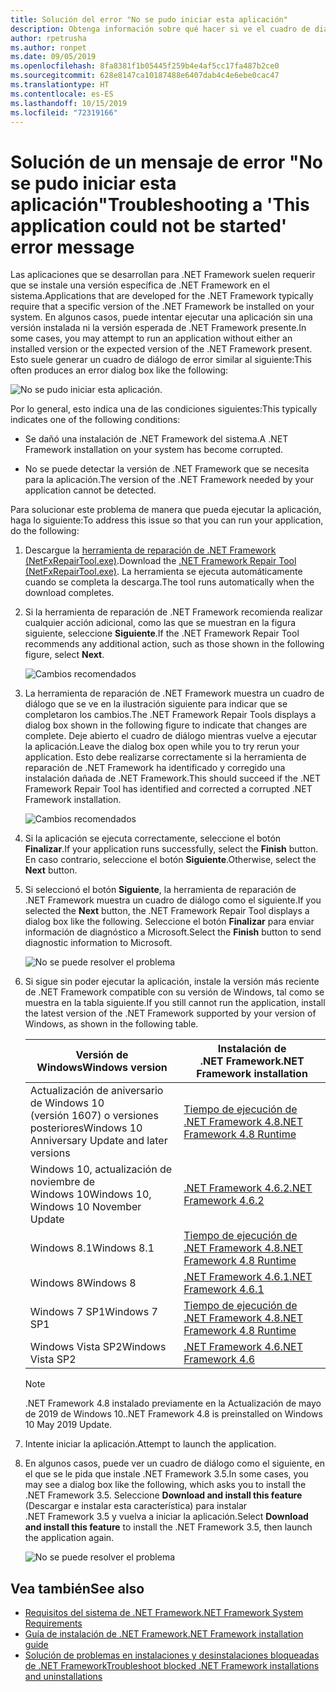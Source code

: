 ```yaml
---
title: Solución del error "No se pudo iniciar esta aplicación"
description: Obtenga información sobre qué hacer si ve el cuadro de diálogo "No se pudo iniciar esta aplicación".
author: rpetrusha
ms.author: ronpet
ms.date: 09/05/2019
ms.openlocfilehash: 8fa8381f1b05445f259b4e4af5cc17fa487b2ce0
ms.sourcegitcommit: 628e8147ca10187488e6407dab4c4e6ebe0cac47
ms.translationtype: HT
ms.contentlocale: es-ES
ms.lasthandoff: 10/15/2019
ms.locfileid: "72319166"
---
```

# <a name="troubleshooting-a-this-application-could-not-be-started-error-message"></a><span data-ttu-id="5e082-103">Solución de un mensaje de error "No se pudo iniciar esta aplicación"</span><span class="sxs-lookup"><span data-stu-id="5e082-103">Troubleshooting a 'This application could not be started' error message</span></span>

<span data-ttu-id="5e082-104">Las aplicaciones que se desarrollan para .NET Framework suelen requerir que se instale una versión específica de .NET Framework en el sistema.</span><span class="sxs-lookup"><span data-stu-id="5e082-104">Applications that are developed for the .NET Framework typically require that a specific version of the .NET Framework be installed on your system.</span></span> <span data-ttu-id="5e082-105">En algunos casos, puede intentar ejecutar una aplicación sin una versión instalada ni la versión esperada de .NET Framework presente.</span><span class="sxs-lookup"><span data-stu-id="5e082-105">In some cases, you may attempt to run an application without either an installed version or the expected version of the .NET Framework present.</span></span> <span data-ttu-id="5e082-106">Esto suele generar un cuadro de diálogo de error similar al siguiente:</span><span class="sxs-lookup"><span data-stu-id="5e082-106">This often produces an error dialog box like the following:</span></span>

![No se pudo iniciar esta aplicación.](media/application-not-started/app-could-not-be-started.png)

<span data-ttu-id="5e082-108">Por lo general, esto indica una de las condiciones siguientes:</span><span class="sxs-lookup"><span data-stu-id="5e082-108">This typically indicates one of the following conditions:</span></span>

- <span data-ttu-id="5e082-109">Se dañó una instalación de .NET Framework del sistema.</span><span class="sxs-lookup"><span data-stu-id="5e082-109">A .NET Framework installation on your system has become corrupted.</span></span>

- <span data-ttu-id="5e082-110">No se puede detectar la versión de .NET Framework que se necesita para la aplicación.</span><span class="sxs-lookup"><span data-stu-id="5e082-110">The version of the .NET Framework needed by your application cannot be detected.</span></span>

<span data-ttu-id="5e082-111">Para solucionar este problema de manera que pueda ejecutar la aplicación, haga lo siguiente:</span><span class="sxs-lookup"><span data-stu-id="5e082-111">To address this issue so that you can run your application, do the following:</span></span>

1. <span data-ttu-id="5e082-112">Descargue la [herramienta de reparación de .NET Framework (NetFxRepairTool.exe)](https://www.microsoft.com/download/details.aspx?id=30135).</span><span class="sxs-lookup"><span data-stu-id="5e082-112">Download the [.NET Framework Repair Tool (NetFxRepairTool.exe)](https://www.microsoft.com/download/details.aspx?id=30135).</span></span> <span data-ttu-id="5e082-113">La herramienta se ejecuta automáticamente cuando se completa la descarga.</span><span class="sxs-lookup"><span data-stu-id="5e082-113">The tool runs automatically when the download completes.</span></span>

1. <span data-ttu-id="5e082-114">Si la herramienta de reparación de .NET Framework recomienda realizar cualquier acción adicional, como las que se muestran en la figura siguiente, seleccione **Siguiente**.</span><span class="sxs-lookup"><span data-stu-id="5e082-114">If the .NET Framework Repair Tool recommends any additional action, such as those shown in the following figure, select **Next**.</span></span>

   ![Cambios recomendados](media/application-not-started/repair-tool-recommended-changes.png)

1. <span data-ttu-id="5e082-116">La herramienta de reparación de .NET Framework muestra un cuadro de diálogo que se ve en la ilustración siguiente para indicar que se completaron los cambios.</span><span class="sxs-lookup"><span data-stu-id="5e082-116">The .NET Framework Repair Tools displays a dialog box shown in the following figure to indicate that changes are complete.</span></span> <span data-ttu-id="5e082-117">Deje abierto el cuadro de diálogo mientras vuelve a ejecutar la aplicación.</span><span class="sxs-lookup"><span data-stu-id="5e082-117">Leave the dialog box open while you to try rerun your application.</span></span> <span data-ttu-id="5e082-118">Esto debe realizarse correctamente si la herramienta de reparación de .NET Framework ha identificado y corregido una instalación dañada de .NET Framework.</span><span class="sxs-lookup"><span data-stu-id="5e082-118">This should succeed if the .NET Framework Repair Tool has identified and corrected a corrupted .NET Framework installation.</span></span>

   ![Cambios recomendados](media/application-not-started/repair-tool-changes-complete.png)

1. <span data-ttu-id="5e082-120">Si la aplicación se ejecuta correctamente, seleccione el botón **Finalizar**.</span><span class="sxs-lookup"><span data-stu-id="5e082-120">If your application runs successfully, select the **Finish** button.</span></span> <span data-ttu-id="5e082-121">En caso contrario, seleccione el botón **Siguiente**.</span><span class="sxs-lookup"><span data-stu-id="5e082-121">Otherwise, select the **Next** button.</span></span>

1. <span data-ttu-id="5e082-122">Si seleccionó el botón **Siguiente**, la herramienta de reparación de .NET Framework muestra un cuadro de diálogo como el siguiente.</span><span class="sxs-lookup"><span data-stu-id="5e082-122">If you selected the **Next** button, the .NET Framework Repair Tool displays a dialog box like the following.</span></span> <span data-ttu-id="5e082-123">Seleccione el botón **Finalizar** para enviar información de diagnóstico a Microsoft.</span><span class="sxs-lookup"><span data-stu-id="5e082-123">Select the **Finish** button to send diagnostic information to Microsoft.</span></span>

   ![No se puede resolver el problema](media/application-not-started/repair-tool-no-resolution.png)

1. <span data-ttu-id="5e082-125">Si sigue sin poder ejecutar la aplicación, instale la versión más reciente de .NET Framework compatible con su versión de Windows, tal como se muestra en la tabla siguiente.</span><span class="sxs-lookup"><span data-stu-id="5e082-125">If you still cannot run the application, install the latest version of the .NET Framework supported by your version of Windows, as shown in the following table.</span></span>

   |<span data-ttu-id="5e082-126">Versión de Windows</span><span class="sxs-lookup"><span data-stu-id="5e082-126">Windows version</span></span>|<span data-ttu-id="5e082-127">Instalación de .NET Framework</span><span class="sxs-lookup"><span data-stu-id="5e082-127">.NET Framework installation</span></span>|
   |---|---|
   |<span data-ttu-id="5e082-128">Actualización de aniversario de Windows 10 (versión 1607) o versiones posteriores</span><span class="sxs-lookup"><span data-stu-id="5e082-128">Windows 10 Anniversary Update and later versions</span></span>|[<span data-ttu-id="5e082-129">Tiempo de ejecución de .NET Framework 4.8</span><span class="sxs-lookup"><span data-stu-id="5e082-129">.NET Framework 4.8 Runtime</span></span>](https://dotnet.microsoft.com/download/dotnet-framework/net48)|
   |<span data-ttu-id="5e082-130">Windows 10, actualización de noviembre de Windows 10</span><span class="sxs-lookup"><span data-stu-id="5e082-130">Windows 10, Windows 10 November Update</span></span>|[<span data-ttu-id="5e082-131">.NET Framework 4.6.2</span><span class="sxs-lookup"><span data-stu-id="5e082-131">.NET Framework 4.6.2</span></span>](https://www.microsoft.com/download/details.aspx?id=53345)|
   |<span data-ttu-id="5e082-132">Windows 8.1</span><span class="sxs-lookup"><span data-stu-id="5e082-132">Windows 8.1</span></span>|[<span data-ttu-id="5e082-133">Tiempo de ejecución de .NET Framework 4.8</span><span class="sxs-lookup"><span data-stu-id="5e082-133">.NET Framework 4.8 Runtime</span></span>](https://dotnet.microsoft.com/download/dotnet-framework/net48)|
   |<span data-ttu-id="5e082-134">Windows 8</span><span class="sxs-lookup"><span data-stu-id="5e082-134">Windows 8</span></span>|[<span data-ttu-id="5e082-135">.NET Framework 4.6.1</span><span class="sxs-lookup"><span data-stu-id="5e082-135">.NET Framework 4.6.1</span></span>](https://www.microsoft.com/download/details.aspx?id=49981)|
   |<span data-ttu-id="5e082-136">Windows 7 SP1</span><span class="sxs-lookup"><span data-stu-id="5e082-136">Windows 7 SP1</span></span>|[<span data-ttu-id="5e082-137">Tiempo de ejecución de .NET Framework 4.8</span><span class="sxs-lookup"><span data-stu-id="5e082-137">.NET Framework 4.8 Runtime</span></span>](https://dotnet.microsoft.com/download/dotnet-framework/net48)|
   |<span data-ttu-id="5e082-138">Windows Vista SP2</span><span class="sxs-lookup"><span data-stu-id="5e082-138">Windows Vista SP2</span></span>|[<span data-ttu-id="5e082-139">.NET Framework 4.6</span><span class="sxs-lookup"><span data-stu-id="5e082-139">.NET Framework 4.6</span></span>](https://www.microsoft.com/download/details.aspx?id=48130)|

   > [!NOTE]
   > <span data-ttu-id="5e082-140">.NET Framework 4.8 instalado previamente en la Actualización de mayo de 2019 de Windows 10.</span><span class="sxs-lookup"><span data-stu-id="5e082-140">.NET Framework 4.8 is preinstalled on Windows 10 May 2019 Update.</span></span>

1. <span data-ttu-id="5e082-141">Intente iniciar la aplicación.</span><span class="sxs-lookup"><span data-stu-id="5e082-141">Attempt to launch the application.</span></span>

1. <span data-ttu-id="5e082-142">En algunos casos, puede ver un cuadro de diálogo como el siguiente, en el que se le pida que instale .NET Framework 3.5.</span><span class="sxs-lookup"><span data-stu-id="5e082-142">In some cases, you may see a dialog box like the following, which asks you to install the .NET Framework 3.5.</span></span> <span data-ttu-id="5e082-143">Seleccione **Download and install this feature** (Descargar e instalar esta característica) para instalar .NET Framework 3.5 y vuelva a iniciar la aplicación.</span><span class="sxs-lookup"><span data-stu-id="5e082-143">Select **Download and install this feature** to install the .NET Framework 3.5, then launch the application again.</span></span>

   ![No se puede resolver el problema](media/application-not-started/install-3-5.png)

## <a name="see-also"></a><span data-ttu-id="5e082-145">Vea también</span><span class="sxs-lookup"><span data-stu-id="5e082-145">See also</span></span>

- [<span data-ttu-id="5e082-146">Requisitos del sistema de .NET Framework</span><span class="sxs-lookup"><span data-stu-id="5e082-146">.NET Framework System Requirements</span></span>](../get-started/system-requirements.md)
- [<span data-ttu-id="5e082-147">Guía de instalación de .NET Framework</span><span class="sxs-lookup"><span data-stu-id="5e082-147">.NET Framework installation guide</span></span>](index.md)
- [<span data-ttu-id="5e082-148">Solución de problemas en instalaciones y desinstalaciones bloqueadas de .NET Framework</span><span class="sxs-lookup"><span data-stu-id="5e082-148">Troubleshoot blocked .NET Framework installations and uninstallations</span></span>](troubleshoot-blocked-installations-and-uninstallations.md)
